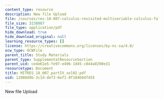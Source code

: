 ```yaml
---
content_type: resource
description: New file Upload
file: /courses/res-18-007-calculus-revisited-multivariable-calculus-fall-2011/12088d9b3c1ddef36ef10f184b94f455_MITRES_18_007_partIV_sol02.pdf
file_size: 3238087
file_type: application/pdf
hide_download: true
hide_download_original: null
learning_resource_types: []
license: https://creativecommons.org/licenses/by-nc-sa/4.0/
ocw_type: OCWFile
parent_title: Study Materials
parent_type: SupplementalResourceSection
parent_uid: ce4e61e5-fe97-e496-1d45-c844a0290e31
resourcetype: Document
title: MITRES_18_007_partIV_sol02.pdf
uid: 12088d9b-3c1d-def3-6ef1-0f184b94f455
---
```

New file Upload